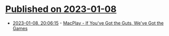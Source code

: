 # [Published on 2023-01-08](index.md)

* [2023-01-08, 20:06:15](https://lobste.rs/s/ig8fvz/macplay_if_you_ve_got_guts_we_ve_got_games) - [MacPlay - If You've Got the Guts, We've Got the Games](https://computeradsfromthepast.substack.com/p/macplay)
